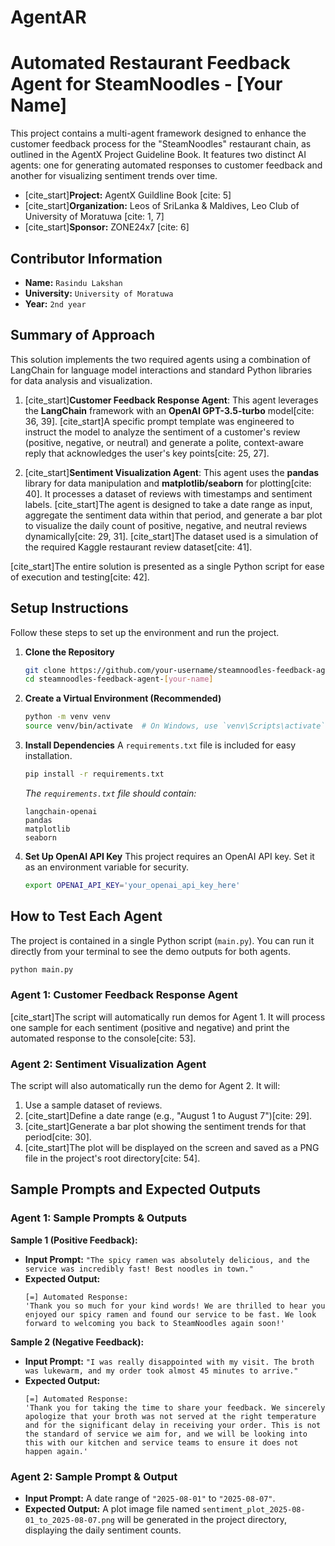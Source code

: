# AgentAR
# Automated Restaurant Feedback Agent for SteamNoodles - [Your Name]

This project contains a multi-agent framework designed to enhance the customer feedback process for the "SteamNoodles" restaurant chain, as outlined in the AgentX Project Guideline Book. It features two distinct AI agents: one for generating automated responses to customer feedback and another for visualizing sentiment trends over time.

  - [cite\_start]**Project:** AgentX Guildline Book [cite: 5]
  - [cite\_start]**Organization:** Leos of SriLanka & Maldives, Leo Club of University of Moratuwa [cite: 1, 7]
  - [cite\_start]**Sponsor:** ZONE24x7 [cite: 6]

## Contributor Information

  - **Name:** `Rasindu Lakshan`
  - **University:** `University of Moratuwa`
  - **Year:** `2nd year`

## Summary of Approach

This solution implements the two required agents using a combination of LangChain for language model interactions and standard Python libraries for data analysis and visualization.

1.  [cite\_start]**Customer Feedback Response Agent**: This agent leverages the **LangChain** framework with an **OpenAI GPT-3.5-turbo** model[cite: 36, 39]. [cite\_start]A specific prompt template was engineered to instruct the model to analyze the sentiment of a customer's review (positive, negative, or neutral) and generate a polite, context-aware reply that acknowledges the user's key points[cite: 25, 27].

2.  [cite\_start]**Sentiment Visualization Agent**: This agent uses the **pandas** library for data manipulation and **matplotlib/seaborn** for plotting[cite: 40]. It processes a dataset of reviews with timestamps and sentiment labels. [cite\_start]The agent is designed to take a date range as input, aggregate the sentiment data within that period, and generate a bar plot to visualize the daily count of positive, negative, and neutral reviews dynamically[cite: 29, 31]. [cite\_start]The dataset used is a simulation of the required Kaggle restaurant review dataset[cite: 41].

[cite\_start]The entire solution is presented as a single Python script for ease of execution and testing[cite: 42].

## Setup Instructions

Follow these steps to set up the environment and run the project.

1.  **Clone the Repository**

    ```bash
    git clone https://github.com/your-username/steamnoodles-feedback-agent-[your-name].git
    cd steamnoodles-feedback-agent-[your-name]
    ```

2.  **Create a Virtual Environment (Recommended)**

    ```bash
    python -m venv venv
    source venv/bin/activate  # On Windows, use `venv\Scripts\activate`
    ```

3.  **Install Dependencies**
    A `requirements.txt` file is included for easy installation.

    ```bash
    pip install -r requirements.txt
    ```

    *The `requirements.txt` file should contain:*

    ```
    langchain-openai
    pandas
    matplotlib
    seaborn
    ```

4.  **Set Up OpenAI API Key**
    This project requires an OpenAI API key. Set it as an environment variable for security.

    ```bash
    export OPENAI_API_KEY='your_openai_api_key_here'
    ```

## How to Test Each Agent

The project is contained in a single Python script (`main.py`). You can run it directly from your terminal to see the demo outputs for both agents.

```bash
python main.py
```

### Agent 1: Customer Feedback Response Agent

[cite\_start]The script will automatically run demos for Agent 1. It will process one sample for each sentiment (positive and negative) and print the automated response to the console[cite: 53].

### Agent 2: Sentiment Visualization Agent

The script will also automatically run the demo for Agent 2. It will:

1.  Use a sample dataset of reviews.
2.  [cite\_start]Define a date range (e.g., "August 1 to August 7")[cite: 29].
3.  [cite\_start]Generate a bar plot showing the sentiment trends for that period[cite: 30].
4.  [cite\_start]The plot will be displayed on the screen and saved as a PNG file in the project's root directory[cite: 54].

## Sample Prompts and Expected Outputs

### Agent 1: Sample Prompts & Outputs

**Sample 1 (Positive Feedback):**

  - **Input Prompt:** `"The spicy ramen was absolutely delicious, and the service was incredibly fast! Best noodles in town."`
  - **Expected Output:**
    ```
    [=] Automated Response:
    'Thank you so much for your kind words! We are thrilled to hear you enjoyed our spicy ramen and found our service to be fast. We look forward to welcoming you back to SteamNoodles again soon!'
    ```

**Sample 2 (Negative Feedback):**

  - **Input Prompt:** `"I was really disappointed with my visit. The broth was lukewarm, and my order took almost 45 minutes to arrive."`
  - **Expected Output:**
    ```
    [=] Automated Response:
    'Thank you for taking the time to share your feedback. We sincerely apologize that your broth was not served at the right temperature and for the significant delay in receiving your order. This is not the standard of service we aim for, and we will be looking into this with our kitchen and service teams to ensure it does not happen again.'
    ```

### Agent 2: Sample Prompt & Output

  - **Input Prompt:** A date range of `"2025-08-01"` to `"2025-08-07"`.
  - **Expected Output:** A plot image file named `sentiment_plot_2025-08-01_to_2025-08-07.png` will be generated in the project directory, displaying the daily sentiment counts.
